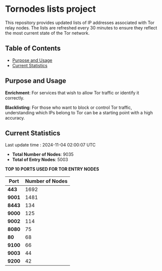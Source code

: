 # Tornodes lists project

This repository provides updated lists of IP addresses associated with Tor relay nodes. The lists are refreshed every 30 minutes to ensure they reflect the most current state of the Tor network.

## Table of Contents

- [Purpose and Usage](#purpose-and-usage)
- [Current Statistics](#current-statistics)


## Purpose and Usage

**Enrichment**: For services that wish to allow Tor traffic or identify it correctly.

**Blacklisting**: For those who want to block or control Tor traffic, understanding which IPs belong to Tor can be a starting point with a high accuracy.

## Current Statistics

Last update time : 2024-11-04 02:00:07 UTC

- **Total Number of Nodes**: 9035
- **Total of Entry Nodes**: 5003

**TOP 10 PORTS USED FOR TOR ENTRY NODES**

| **Port** | **Number of Nodes** |
|------|-----------------|
| **443**   | 1692  |
| **9001**   | 1481  |
| **8443**   | 134  |
| **9000**   | 125  |
| **9002**   | 114  |
| **8080**   | 75  |
| **80**   | 68  |
| **9100**   | 66  |
| **9003**   | 44  |
| **9200**   | 42  |

